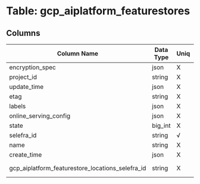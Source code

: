 # Table: gcp_aiplatform_featurestores

## Columns 

|  Column Name   |  Data Type  | Uniq | Nullable | Description | 
|  ----  | ----  | ----  | ----  | ---- | 
| encryption_spec | json | X | √ |  | 
| project_id | string | X | √ |  | 
| update_time | json | X | √ |  | 
| etag | string | X | √ |  | 
| labels | json | X | √ |  | 
| online_serving_config | json | X | √ |  | 
| state | big_int | X | √ |  | 
| selefra_id | string | √ | √ | primary keys value md5 | 
| name | string | X | √ |  | 
| create_time | json | X | √ |  | 
| gcp_aiplatform_featurestore_locations_selefra_id | string | X | X | fk to gcp_aiplatform_featurestore_locations.selefra_id | 


